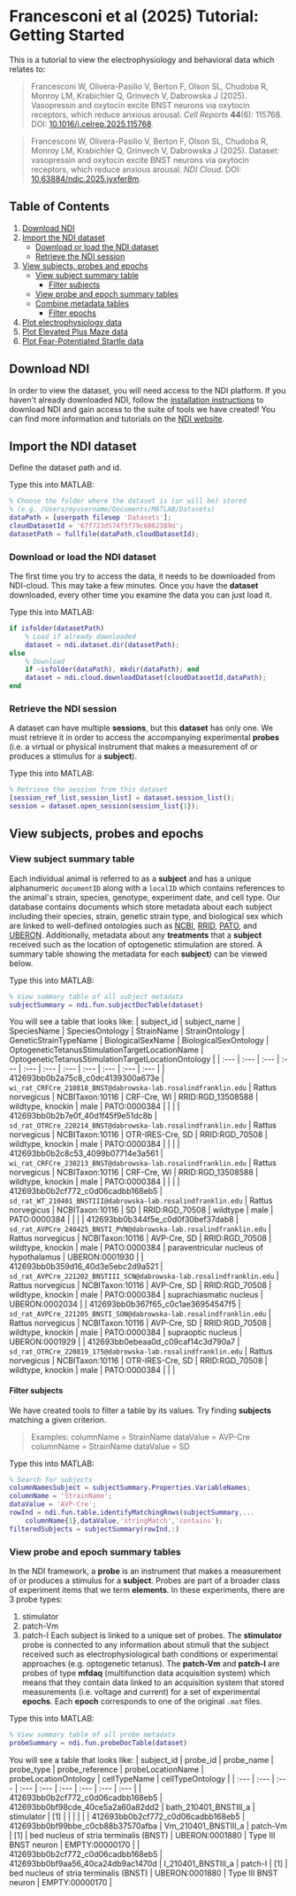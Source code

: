# Francesconi et al (2025) Tutorial: Getting Started

This is a tutorial to view the electrophysiology and behavioral data which relates to:

> Francesconi W, Olivera-Pasilio V, Berton F, Olson SL, Chudoba R, Monroy LM, Krabichler Q, Grinvech V, Dabrowska J (2025). Vasopressin and oxytocin excite BNST neurons via oxytocin receptors, which reduce anxious arousal. *Cell Reports* **44**(6): 115768. DOI: [10.1016/j.celrep.2025.115768](https://doi.org/10.1016/j.celrep.2025.115768).

> Francesconi W, Olivera-Pasilio V, Berton F, Olson SL, Chudoba R, Monroy LM, Krabichler Q, Grinvech V, Dabrowska J (2025). Dataset: vasopressin and oxytocin excite BNST neurons via oxytocin receptors, which reduce anxious arousal. *NDI Cloud*. DOI: [10.63884/ndic.2025.jyxfer8m](https://doi.org/10.63884/ndic.2025.jyxfer8m).


## Table of Contents
1. [Download NDI](#NDI)
2. [Import the NDI dataset](#import)
	- [Download or load the NDI dataset](#dataset)
	- [Retrieve the NDI session](#session)
3. [View subjects, probes and epochs](#metadata)
	- [View subject summary table](#subjects)
        - [Filter subjects](#filterSubjects)
    - [View probe and epoch summary tables](#probes)
    - [Combine metadata tables](#combine)
        - [Filter epochs](#filterEpochs)
4. [Plot electrophysiology data](#electrophysiology)
5. [Plot Elevated Plus Maze data](#EPM)
6. [Plot Fear-Potentiated Startle data](#FPS)

## Download NDI <a name="NDI"></a>
In order to view the dataset, you will need access to the NDI platform. If you haven't already downloaded NDI, follow the [installation instructions](https://vh-lab.github.io/NDI-matlab/NDI-matlab/installation/) to download NDI and gain access to the suite of tools we have created! You can find more information and tutorials on the [NDI website](https://vh-lab.github.io/NDI-matlab/NDI-matlab/).

## Import the NDI dataset <a name="import"></a>
Define the dataset path and id.

Type this into MATLAB:
```matlab
% Choose the folder where the dataset is (or will be) stored
% (e.g. /Users/myusername/Documents/MATLAB/Datasets)
dataPath = [userpath filesep 'Datasets'];
cloudDatasetId = '67f723d574f5f79c6062389d';
datasetPath = fullfile(dataPath,cloudDatasetId);
```

### Download or load the NDI dataset <a name="dataset"></a>
The first time you try to access the data, it needs to be downloaded from NDI-cloud. This may take a few minutes. Once you have the **dataset** downloaded, every other time you examine the data you can just load it.

Type this into MATLAB:
```matlab
if isfolder(datasetPath)
    % Load if already downloaded
    dataset = ndi.dataset.dir(datasetPath);
else
    % Download
    if ~isfolder(dataPath), mkdir(dataPath); end
    dataset = ndi.cloud.downloadDataset(cloudDatasetId,dataPath);
end
```

### Retrieve the NDI session <a name="session"></a>
A dataset can have multiple **sessions**, but this **dataset** has only one. We must retrieve it in order to access the accompanying experimental **probes** (i.e. a virtual or physical instrument that makes a measurement of or produces a stimulus for a **subject**).

Type this into MATLAB:
```matlab
% Retrieve the session from this dataset
[session_ref_list,session_list] = dataset.session_list();
session = dataset.open_session(session_list{1});
```

## View subjects, probes and epochs <a name="metadata"></a>

### View subject summary table <a name="subjects"></a>
Each individual animal is referred to as a **subject** and has a unique alphanumeric `documentID` along with a `localID` which contains references to the animal's strain, species, genotype, experiment date, and cell type. Our database contains documents which store metadata about each subject including their species, strain, genetic strain type, and biological sex which are linked to well-defined ontologies such as [NCBI](https://www.ncbi.nlm.nih.gov/Taxonomy/Browser/wwwtax.cgi?mode=Info&id=10116&lvl=3&lin=f&keep=1&srchmode=1&unlock), [RRID](https://rgd.mcw.edu/rgdweb/report/strain/main.html?id=13508588), [PATO](https://www.ebi.ac.uk/ols4/ontologies/pato/classes/http%253A%252F%252Fpurl.obolibrary.org%252Fobo%252FPATO_0000384), and [UBERON](https://www.ebi.ac.uk/ols4/ontologies/uberon/classes/http%253A%252F%252Fpurl.obolibrary.org%252Fobo%252FUBERON_0001880). Additionally, metadata about any **treatments** that a **subject** received such as the location of optogenetic stimulation are stored. A summary table showing the metadata for each **subject**) can be viewed below.

Type this into MATLAB:
```matlab
% View summary table of all subject metadata
subjectSummary = ndi.fun.subjectDocTable(dataset)
```

You will see a table that looks like:
| subject_id | subject_name | SpeciesName | SpeciesOntology | StrainName | StrainOntology | GeneticStrainTypeName | BiologicalSexName | BiologicalSexOntology | OptogeneticTetanusStimulationTargetLocationName | OptogeneticTetanusStimulationTargetLocationOntology |
| :--- | :--- | :--- | :--- | :--- | :--- | :--- | :--- | :--- | :--- | :--- |
| 412693bb0b2a75c8_c0dc4139300a673e | `wi_rat_CRFCre_210818_BNST@dabrowska-lab.rosalindfranklin.edu` | Rattus norvegicus | NCBITaxon:10116 | CRF-Cre, WI | RRID:RGD_13508588 | wildtype, knockin | male | PATO:0000384 | | |
| 412693bb0b2b7e0f_40d1f45f9e51dc8b | `sd_rat_OTRCre_220214_BNST@dabrowska-lab.rosalindfranklin.edu` | Rattus norvegicus | NCBITaxon:10116 | OTR-IRES-Cre, SD | RRID:RGD_70508 | wildtype, knockin | male | PATO:0000384 | | |
| 412693bb0b2c8c53_4099b07714e3a561 | `wi_rat_CRFCre_230213_BNST@dabrowska-lab.rosalindfranklin.edu` | Rattus norvegicus | NCBITaxon:10116 | CRF-Cre, WI | RRID:RGD_13508588 | wildtype, knockin | male | PATO:0000384 | | |
| 412693bb0b2cf772_c0d06cadbb168eb5 | `sd_rat_WT_210401_BNSTIII@dabrowska-lab.rosalindfranklin.edu` | Rattus norvegicus | NCBITaxon:10116 | SD | RRID:RGD_70508 | wildtype | male | PATO:0000384 | | |
| 412693bb0b344f5e_c0d0f30bef37dab8 | `sd_rat_AVPCre_240425_BNSTI_PVN@dabrowska-lab.rosalindfranklin.edu` | Rattus norvegicus | NCBITaxon:10116 | AVP-Cre, SD | RRID:RGD_70508 | wildtype, knockin | male | PATO:0000384 | paraventricular nucleus of hypothalamus | UBERON:0001930 |
| 412693bb0b359d16_40d3e5ebc2d9a521 | `sd_rat_AVPCre_221202_BNSTIII_SCN@dabrowska-lab.rosalindfranklin.edu` | Rattus norvegicus | NCBITaxon:10116 | AVP-Cre, SD | RRID:RGD_70508 | wildtype, knockin | male | PATO:0000384 | suprachiasmatic nucleus | UBERON:0002034 |
| 412693bb0b367f65_c0c1ae36954547f5 | `sd_rat_AVPCre_221205_BNSTI_SON@dabrowska-lab.rosalindfranklin.edu` | Rattus norvegicus | NCBITaxon:10116 | AVP-Cre, SD | RRID:RGD_70508 | wildtype, knockin | male | PATO:0000384 | supraoptic nucleus | UBERON:0001929 |
| 412693bb0ebeaa0d_c09caf14c3d790a7 | `sd_rat_OTRCre_220819_175@dabrowska-lab.rosalindfranklin.edu` | Rattus norvegicus | NCBITaxon:10116 | OTR-IRES-Cre, SD | RRID:RGD_70508 | wildtype, knockin | male | PATO:0000384 | | |

#### Filter subjects <a name="filterSubjects"></a>
We have created tools to filter a table by its values. Try finding **subjects** matching a given criterion.
> Examples:
> 	columnName = StrainName          dataValue = AVP-Cre
> 	columnName = StrainName          dataValue = SD

Type this into MATLAB:
```matlab
% Search for subjects
columnNamesSubject = subjectSummary.Properties.VariableNames;
columnName = 'StrainName';
dataValue = 'AVP-Cre';
rowInd = ndi.fun.table.identifyMatchingRows(subjectSummary,...
    columnName{1},dataValue,'stringMatch','contains');
filteredSubjects = subjectSummary(rowInd,:)
```

### View probe and epoch summary tables <a name="probes"></a>
In the NDI framework, a **probe** is an instrument that makes a measurement of or produces a stimulus for a **subject**. Probes are part of a broader class of experiment items that we term **elements**. In these experiments, there are 3 probe types:
1. stimulator
2. patch-Vm
3. patch-I
Each subject is linked to a unique set of probes. The **stimulator** probe is connected to any information about stimuli that the subject received such as electrophysiological bath conditions or experimental approaches (e.g. optogenetic tetanus). The **patch-Vm** and **patch-I** are probes of type **mfdaq** (multifunction data acquisition system) which means that they contain data linked to an acquisition system that stored measurements (i.e. voltage and current) for a set of experimental **epochs**. Each **epoch** corresponds to one of the original `.mat` files.

Type this into MATLAB:
```matlab
% View summary table of all probe metadata
probeSummary = ndi.fun.probeDocTable(dataset)
```

You will see a table that looks like:
| subject_id | probe_id | probe_name | probe_type | probe_reference | probeLocationName | probeLocationOntology | cellTypeName | cellTypeOntology |
| :--- | :--- | :--- | :--- | :--- | :--- | :--- | :--- | :--- |
| 412693bb0b2cf772_c0d06cadbb168eb5 | 412693bb0bf98cde_40ce5a2a60a82dd2 | bath_210401_BNSTIII_a | stimulator | [1] | | | | |
| 412693bb0b2cf772_c0d06cadbb168eb5 | 412693bb0bf99bbe_c0cb88b37570afba | Vm_210401_BNSTIII_a | patch-Vm | [1] | bed nucleus of stria terminalis (BNST) | UBERON:0001880 | Type III BNST neuron | EMPTY:00000170 |
| 412693bb0b2cf772_c0d06cadbb168eb5 | 412693bb0bf9aa56_40ca24db9ac1470d | I_210401_BNSTIII_a | patch-I | [1] | bed nucleus of stria terminalis (BNST) | UBERON:0001880 | Type III BNST neuron | EMPTY:00000170 |